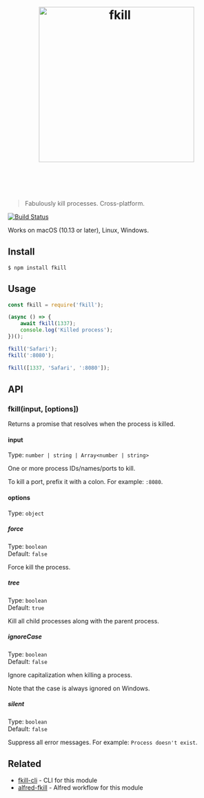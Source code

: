 <h1 align="center">
	<br>
	<img width="360" src="media/logo.svg" alt="fkill">
	<br>
	<br>
	<br>
</h1>

> Fabulously kill processes. Cross-platform.

[![Build Status](https://travis-ci.org/sindresorhus/fkill.svg?branch=master)](https://travis-ci.org/sindresorhus/fkill)

Works on macOS (10.13 or later), Linux, Windows.


## Install

```
$ npm install fkill
```


## Usage

```js
const fkill = require('fkill');

(async () => {
	await fkill(1337);
	console.log('Killed process');
})();

fkill('Safari');
fkill(':8080');

fkill([1337, 'Safari', ':8080']);
```


## API

### fkill(input, [options])

Returns a promise that resolves when the process is killed.

#### input

Type: `number | string | Array<number | string>`

One or more process IDs/names/ports to kill.

To kill a port, prefix it with a colon. For example: `:8080`.

#### options

Type: `object`

##### force

Type: `boolean`<br>
Default: `false`

Force kill the process.

##### tree

Type: `boolean`<br>
Default: `true`

Kill all child processes along with the parent process.

##### ignoreCase

Type: `boolean`<br>
Default: `false`

Ignore capitalization when killing a process.

Note that the case is always ignored on Windows.

##### silent

Type: `boolean`<br>
Default: `false`

Suppress all error messages. For example: `Process doesn't exist`.


## Related

- [fkill-cli](https://github.com/sindresorhus/fkill-cli) - CLI for this module
- [alfred-fkill](https://github.com/SamVerschueren/alfred-fkill) - Alfred workflow for this module
